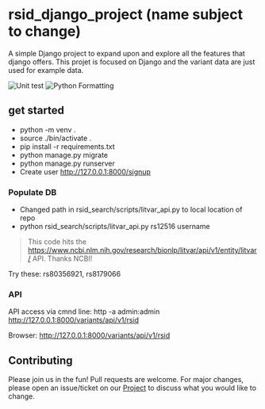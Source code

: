 # rsid_django_project (name subject to change)
A simple Django project to expand upon and explore all the features that django offers.
This projet is focused on Django and the variant data are just used for example data.

![Unit test](https://github.com/cjvillar/rsid_django_project/actions/workflows/run_django_test.yml/badge.svg)
![Python Formatting](https://github.com/cjvillar/rsid_django_project/actions/workflows/black_format.yml/badge.svg?branch=main)

## get started
- python -m venv . 
- source ./bin/activate . 
- pip install -r requirements.txt
- python manage.py migrate
- python manage.py runserver
- Create user http://127.0.0.1:8000/signup

### Populate DB

- Changed path in rsid_search/scripts/litvar_api.py to local location of repo
- python rsid_search/scripts/litvar_api.py rs12516 username
> This code hits the https://www.ncbi.nlm.nih.gov/research/bionlp/litvar/api/v1/entity/litvar/ API. Thanks NCBI! 

Try these: rs80356921, rs8179066

### API
API access via cmnd line:
http -a admin:admin http://127.0.0.1:8000/variants/api/v1/rsid

Browser: http://127.0.0.1:8000/variants/api/v1/rsid

## Contributing
Please join us in the fun! Pull requests are welcome. For major changes, please open an issue/ticket on our [Project](https://github.com/orgs/the-metadata-dog/projects?type=new) to discuss what you would like to change.



